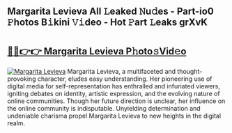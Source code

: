 ## Margarita Levieva All 𝙻eaked 𝙽u𝚍es - Part-io0 𝙿hotos B𝚒kini 𝚅𝚒deo - Hot 𝙿art 𝙻eaks grXvK

# <h2><a href="http://ld40ae.urlbe.top/?page=Margarita+Levieva">🔗🔗👉👉 Margarita Levieva P𝚑oto𝚜Vid𝚎o</a></h2>

[![Margarita Levieva](https://i.imgur.com/eBuTRDB.gif)](http://ld40ae.urlbe.top/?page=Margarita+Levieva)
Margarita Levieva, a multifaceted and thought-provoking character, eludes easy understanding. Her pioneering use of digital media for self-representation has enthralled and infuriated viewers, igniting debates on identity, artistic expression, and the evolving nature of online communities. Though her future direction is unclear, her influence on the online community is indisputable. Unyielding determination and undeniable charisma propel Margarita Levieva to new heights in the digital realm.
